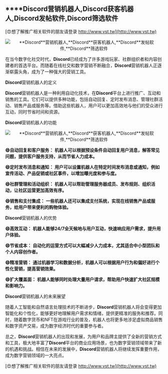 ## ****Discord**营销机器人,**Discord**获客机器人,**Discord**发帖软件,**Discord**筛选软件**

[😍想了解推广相关软件的朋友请登录 http://www.vst.tw](http://www.vst.tw)

 <center><img src="https://vst.tw/MP4/tuiguang/png/0.png" alt="**Discord**营销机器人,**Discord**获客机器人,**Discord**发帖软件,**Discord**筛选软件"></center>

在当今数字化社交时代，**Discord**已经成为了许多游戏玩家、社群组织者和内容创建者的首选平台。而随着在线社交和数字营销不断融合，**Discord**营销机器人正逐渐崭露头角，成为了一种强大的营销工具。

**Discord**营销机器人的定义

**Discord**营销机器人是一种利用自动化技术，在**Discord**平台上进行推广、互动和销售的工具。它们可以提供多种功能，包括自动回复、定时发布消息、管理社群活动、销售产品或服务等。借助这些机器人，用户可以更加高效地与他们的受众进行互动，同时节省时间和资源。

**Discord**营销机器人的功能

 <center><img src="https://vst.tw/MP4/tuiguang/png/7.png" alt="**Discord**营销机器人,**Discord**获客机器人,**Discord**发帖软件,**Discord**筛选软件"></center>

**😄自动回复和客户服务： 机器人可以根据预设条件自动回复用户消息，解答常见问题，提供客户服务支持，从而节省人力成本。**

**😄定时发布消息和通知： 用户可以设置机器人在特定时间发布消息或通知，例如宣传活动、产品促销或社区事件，以增加曝光度和参与度。**

**😄社群管理和活动组织： 机器人可以帮助管理服务器成员、发布规则、组织活动，让社区运营更加高效有序。**

**😄销售和支付集成： 一些机器人还可以集成支付系统，实现在线销售产品或服务，给用户带来便利的购物体验。**

**Discord**营销机器人的优势

**😄高效互动： 机器人能够24/7全天候地与用户互动，快速响应用户需求，提升用户体验。**

**😄节省成本： 自动化的运营方式可以大幅减少人力成本，尤其适合中小型团队和个人内容创作者。**

**😄精准营销： 通过机器学习和数据分析，机器人可以根据用户行为和偏好进行个性化营销，提高营销效果。**

**😄扩大覆盖面： 机器人能够同时处理大量用户请求，帮助用户快速扩大社区规模和影响力。**

**Discord**营销机器人的未来展望

随着人工智能和自然语言处理技术的不断进步，**Discord**营销机器人将会变得更加智能化和个性化，能够更好地理解用户需求和情绪，提供更精准的服务和推荐。同时，随着数字货币和NFT在游戏行业的普及，机器人也将更多地涉足虚拟商品销售和数字资产交易，成为数字经济时代的重要参与者。

总之，**Discord**营销机器人的出现和发展，为用户和品牌主提供了全新的营销方式和工具，极大地丰富了**Discord**平台的商业应用场景，也为数字营销领域带来了新的机遇和挑战。相信在未来的发展中，**Discord**营销机器人将继续发挥重要作用，成为数字营销领域的一大亮点。

[😍想了解推广相关软件的朋友请登录 http://www.vst.tw](http://www.vst.tw)



